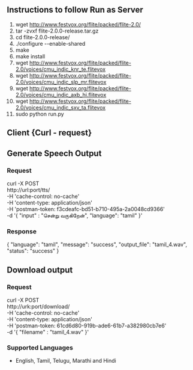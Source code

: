 ## Instructions to follow Run as Server

1. wget http://www.festvox.org/flite/packed/flite-2.0/
2. tar -zvxf flite-2.0.0-release.tar.gz
3. cd flite-2.0.0-release/
4. ./configure --enable-shared
5. make
6. make install
7. wget http://www.festvox.org/flite/packed/flite-2.0/voices/cmu_indic_knr_te.flitevox
8. wget http://www.festvox.org/flite/packed/flite-2.0/voices/cmu_indic_slp_mr.flitevox
9. wget http://www.festvox.org/flite/packed/flite-2.0/voices/cmu_indic_axb_hi.flitevox
10. wget http://www.festvox.org/flite/packed/flite-2.0/voices/cmu_indic_sxv_ta.flitevox
11. sudo python run.py

## Client {Curl - request}

## Generate Speech Output

### Request
curl -X POST \
  http://url:port/tts/ \
  -H 'cache-control: no-cache' \
  -H 'content-type: application/json' \
  -H 'postman-token: f3cdeafc-bd51-b710-495a-2a0048cd9366' \
  -d '{
	"input" : "சென்று வருகிறேன்",
	"language": "tamil"
}'

### Response
{
    "language": "tamil",
    "message": "success",
    "output_file": "tamil_4.wav",
    "status": "success"
}

## Download output

### Request
curl -X POST \
  http://urk:port/download/ \
  -H 'cache-control: no-cache' \
  -H 'content-type: application/json' \
  -H 'postman-token: 61cd6d80-919b-ade6-61b7-a382980cb7e6' \
  -d '{
	"filename" : "tamil_4.wav"
}'

### Supported Languages
-   English, Tamil, Telugu, Marathi and Hindi
